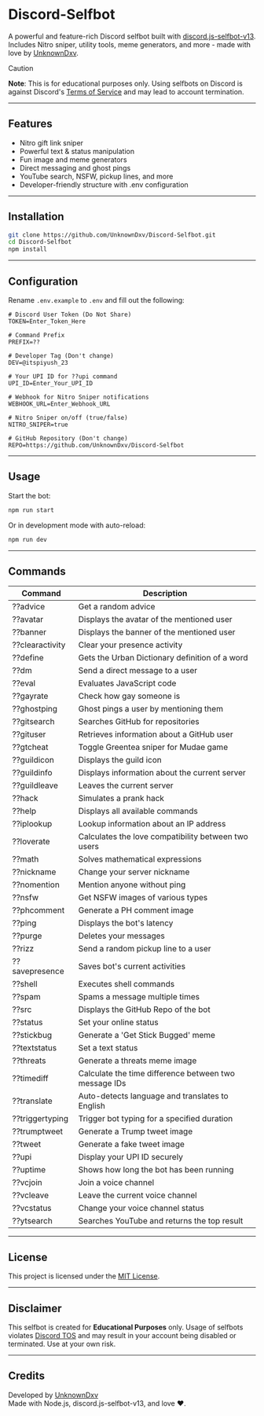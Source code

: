 # Discord-Selfbot

A powerful and feature-rich Discord selfbot built with [discord.js-selfbot-v13](https://www.npmjs.com/package/discord.js-selfbot-v13). Includes Nitro sniper, utility tools, meme generators, and more - made with love by [UnknownDxv](https://github.com/UnknownDxv).

> [!CAUTION]
> **Note**: This is for educational purposes only. Using selfbots on Discord is against Discord's [Terms of Service](https://discord.com/terms) and may lead to account termination.

---

## Features

- Nitro gift link sniper  
- Powerful text & status manipulation  
- Fun image and meme generators  
- Direct messaging and ghost pings  
- YouTube search, NSFW, pickup lines, and more  
- Developer-friendly structure with .env configuration

---

## Installation

```bash
git clone https://github.com/UnknownDxv/Discord-Selfbot.git
cd Discord-Selfbot
npm install
```

---

## Configuration

Rename `.env.example` to `.env` and fill out the following:

```env
# Discord User Token (Do Not Share)
TOKEN=Enter_Token_Here

# Command Prefix
PREFIX=??

# Developer Tag (Don't change)
DEV=@itspiyush_23

# Your UPI ID for ??upi command
UPI_ID=Enter_Your_UPI_ID

# Webhook for Nitro Sniper notifications
WEBHOOK_URL=Enter_Webhook_URL

# Nitro Sniper on/off (true/false)
NITRO_SNIPER=true

# GitHub Repository (Don't change)
REPO=https://github.com/UnknownDxv/Discord-Selfbot
```

---

## Usage

Start the bot:

```bash
npm run start
```

Or in development mode with auto-reload:

```bash
npm run dev
```

---

## Commands

| Command           | Description                                                |
|------------------|------------------------------------------------------------|
| ??advice         | Get a random advice                                        |
| ??avatar         | Displays the avatar of the mentioned user                 |
| ??banner         | Displays the banner of the mentioned user                 |
| ??clearactivity  | Clear your presence activity                              |
| ??define         | Gets the Urban Dictionary definition of a word            |
| ??dm             | Send a direct message to a user                           |
| ??eval           | Evaluates JavaScript code                                 |
| ??gayrate        | Check how gay someone is                                  |
| ??ghostping      | Ghost pings a user by mentioning them                     |
| ??gitsearch      | Searches GitHub for repositories                          |
| ??gituser        | Retrieves information about a GitHub user                 |
| ??gtcheat        | Toggle Greentea sniper for Mudae game                     |
| ??guildicon      | Displays the guild icon                                   |
| ??guildinfo      | Displays information about the current server             |
| ??guildleave     | Leaves the current server                                 |
| ??hack           | Simulates a prank hack                                    |
| ??help           | Displays all available commands                           |
| ??iplookup       | Lookup information about an IP address                    |
| ??loverate       | Calculates the love compatibility between two users       |
| ??math           | Solves mathematical expressions                           |
| ??nickname       | Change your server nickname                               |
| ??nomention      | Mention anyone without ping                               |
| ??nsfw           | Get NSFW images of various types                          |
| ??phcomment      | Generate a PH comment image                               |
| ??ping           | Displays the bot's latency                                |
| ??purge          | Deletes your messages                                     |
| ??rizz           | Send a random pickup line to a user                       |
| ??savepresence   | Saves bot's current activities                            |
| ??shell          | Executes shell commands                                   |
| ??spam           | Spams a message multiple times                            |
| ??src            | Displays the GitHub Repo of the bot                       |
| ??status         | Set your online status                                    |
| ??stickbug       | Generate a 'Get Stick Bugged' meme                        |
| ??textstatus     | Set a text status                                         |
| ??threats        | Generate a threats meme image                             |
| ??timediff       | Calculate the time difference between two message IDs     |
| ??translate      | Auto-detects language and translates to English           |
| ??triggertyping  | Trigger bot typing for a specified duration               |
| ??trumptweet     | Generate a Trump tweet image                              |
| ??tweet          | Generate a fake tweet image                               |
| ??upi            | Display your UPI ID securely                              |
| ??uptime         | Shows how long the bot has been running                   |
| ??vcjoin         | Join a voice channel                                      |
| ??vcleave        | Leave the current voice channel                           |
| ??vcstatus       | Change your voice channel status                          |
| ??ytsearch       | Searches YouTube and returns the top result               |

---

## License

This project is licensed under the [MIT License](LICENSE).

---

## Disclaimer

This selfbot is created for **Educational Purposes** only. Usage of selfbots violates [Discord TOS](https://discord.com/terms) and may result in your account being disabled or terminated. Use at your own risk.

---

## Credits

Developed by [UnknownDxv](https://github.com/UnknownDxv)  
Made with Node.js, discord.js-selfbot-v13, and love ❤️.
